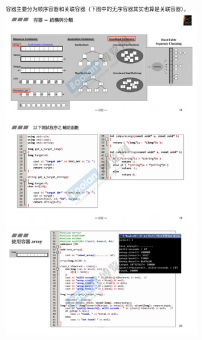 容器主要分为顺序容器和关联容器（下图中的无序容器其实也算是关联容器）。
![](attachments/3.1.1容器之分类与各种测试（一）.jpg)
![](attachments/3.1.2容器之分类与各种测试（一）.jpg)
![](attachments/3.1.3容器之分类与各种测试（一）.jpg)